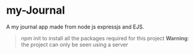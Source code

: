 # my-Journal

A my journal app made from node js expressjs and EJS.


> npm init to install all the packages required for this project
> **Warning**: the project can only be seen using a server
